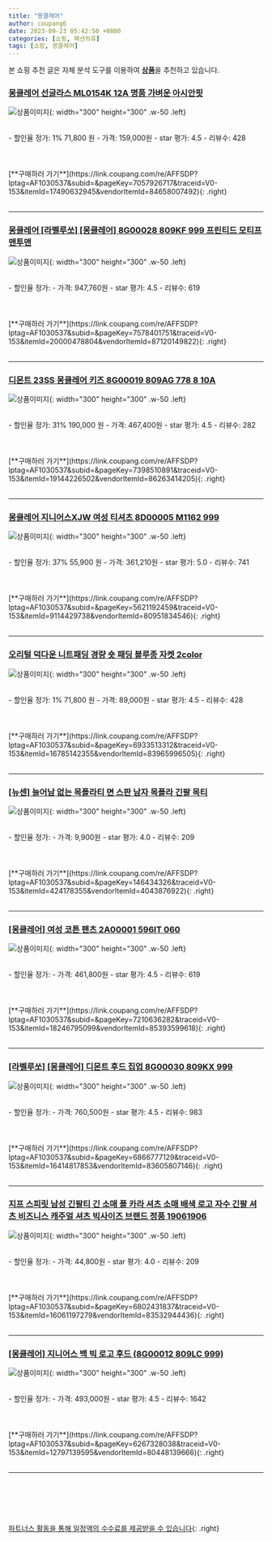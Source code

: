 ```yaml
---
title: "몽클레어"
author: coupang6
date: 2023-09-23 05:42:50 +0800
categories: [쇼핑, 패션의류]
tags: [쇼핑, 몽클레어]
---
```


본 쇼핑 추천 글은 자체 분석 도구를 이용하여 [**상품**](https://link.coupang.com/a/bao1ui)을 추천하고 있습니다.

### [몽클레어 선글라스 ML0154K 12A 명품 가벼운 아시안핏](https://link.coupang.com/re/AFFSDP?lptag=AF1030537&subid=&pageKey=7057926717&traceid=V0-153&itemId=17490632945&vendorItemId=84658007492)

![상품이미지](https://thumbnail8.coupangcdn.com/thumbnails/remote/230x230ex/image/vendor_inventory/3578/fd8102f42692c710b0b4cb49a0ec85310bf3ba1700539b7398a2b47c0915.jpg){: width="300" height="300" .w-50 .left}


<br>
- 할인율 정가: 1%  71,800   원
- 가격: 159,000원
- star 평가: 4.5
- 리뷰수: 428
<br>
<br>
<br>
<br>
[**구매하러 가기**](https://link.coupang.com/re/AFFSDP?lptag=AF1030537&subid=&pageKey=7057926717&traceid=V0-153&itemId=17490632945&vendorItemId=84658007492){: .right}
<br>
<br>

---

### [몽클레어 [라벨루쏘] [몽클레어] 8G00028 809KF 999 프린티드 모티프 맨투맨](https://link.coupang.com/re/AFFSDP?lptag=AF1030537&subid=&pageKey=7578401751&traceid=V0-153&itemId=20000478804&vendorItemId=87120149822)

![상품이미지](https://thumbnail6.coupangcdn.com/thumbnails/remote/230x230ex/image/vendor_inventory/183a/ddaa78b14401acd743eeed53127fe1a024cee7bd0151f714991e78a18a57.jpg){: width="300" height="300" .w-50 .left}


<br>
- 할인율 정가: 
- 가격: 947,760원
- star 평가: 4.5
- 리뷰수: 619
<br>
<br>
<br>
<br>
[**구매하러 가기**](https://link.coupang.com/re/AFFSDP?lptag=AF1030537&subid=&pageKey=7578401751&traceid=V0-153&itemId=20000478804&vendorItemId=87120149822){: .right}
<br>
<br>

---

### [디몬트 23SS 몽클레어 키즈 8G00019 809AG 778 8 10A](https://link.coupang.com/re/AFFSDP?lptag=AF1030537&subid=&pageKey=7398510891&traceid=V0-153&itemId=19144226502&vendorItemId=86263414205)

![상품이미지](https://thumbnail9.coupangcdn.com/thumbnails/remote/230x230ex/image/vendor_inventory/ab78/4c2e748a0d8ebd7032f0faeb0e4fb75a27a460d651e0ea36f7c6cd558b84.jpg){: width="300" height="300" .w-50 .left}


<br>
- 할인율 정가: 31%  190,000   원
- 가격: 467,400원
- star 평가: 4.5
- 리뷰수: 282
<br>
<br>
<br>
<br>
[**구매하러 가기**](https://link.coupang.com/re/AFFSDP?lptag=AF1030537&subid=&pageKey=7398510891&traceid=V0-153&itemId=19144226502&vendorItemId=86263414205){: .right}
<br>
<br>

---

### [몽클레어 지니어스XJW 여성 티셔츠 8D00005 M1162 999](https://link.coupang.com/re/AFFSDP?lptag=AF1030537&subid=&pageKey=5621192459&traceid=V0-153&itemId=9114429738&vendorItemId=80951834546)

![상품이미지](https://thumbnail6.coupangcdn.com/thumbnails/remote/230x230ex/image/vendor_inventory/b08f/82bf2deac23dd4f19769f421767fbaabcf189245c23e1a41ae03314f3379.jpg){: width="300" height="300" .w-50 .left}


<br>
- 할인율 정가: 37%  55,900   원
- 가격: 361,210원
- star 평가: 5.0
- 리뷰수: 741
<br>
<br>
<br>
<br>
[**구매하러 가기**](https://link.coupang.com/re/AFFSDP?lptag=AF1030537&subid=&pageKey=5621192459&traceid=V0-153&itemId=9114429738&vendorItemId=80951834546){: .right}
<br>
<br>

---

### [오리털 덕다운 니트패딩 경량 숏 패딩 블루종 자켓 2color](https://link.coupang.com/re/AFFSDP?lptag=AF1030537&subid=&pageKey=6933513312&traceid=V0-153&itemId=16785142355&vendorItemId=83965996505)

![상품이미지](https://thumbnail9.coupangcdn.com/thumbnails/remote/230x230ex/image/vendor_inventory/9d33/66e050c5fdf16927d22bde49fcac544798048fa3f68b921d0eb513a2d62c.jpeg){: width="300" height="300" .w-50 .left}


<br>
- 할인율 정가: 1%  71,800   원
- 가격: 89,000원
- star 평가: 4.5
- 리뷰수: 428
<br>
<br>
<br>
<br>
[**구매하러 가기**](https://link.coupang.com/re/AFFSDP?lptag=AF1030537&subid=&pageKey=6933513312&traceid=V0-153&itemId=16785142355&vendorItemId=83965996505){: .right}
<br>
<br>

---

### [[뉴센] 늘어남 없는 목폴라티 면 스판 남자 목폴라 긴팔 목티](https://link.coupang.com/re/AFFSDP?lptag=AF1030537&subid=&pageKey=146434326&traceid=V0-153&itemId=424178355&vendorItemId=4043876922)

![상품이미지](https://thumbnail10.coupangcdn.com/thumbnails/remote/230x230ex/image/vendor_inventory/bb26/585cce96d21b172cee44f225e2434cdc9955cd969a2a02a3dae13b061b6f.jpg){: width="300" height="300" .w-50 .left}


<br>
- 할인율 정가: 
- 가격: 9,900원
- star 평가: 4.0
- 리뷰수: 209
<br>
<br>
<br>
<br>
[**구매하러 가기**](https://link.coupang.com/re/AFFSDP?lptag=AF1030537&subid=&pageKey=146434326&traceid=V0-153&itemId=424178355&vendorItemId=4043876922){: .right}
<br>
<br>

---

### [[몽클레어] 여성 코튼 팬츠 2A00001 596IT 060](https://link.coupang.com/re/AFFSDP?lptag=AF1030537&subid=&pageKey=7210636282&traceid=V0-153&itemId=18246795099&vendorItemId=85393599618)

![상품이미지](https://thumbnail9.coupangcdn.com/thumbnails/remote/230x230ex/image/vendor_inventory/5db9/8de13c29fe6763e17a0f6767d3cea5faf499c967812c4ad9ac133666068e.jpg){: width="300" height="300" .w-50 .left}


<br>
- 할인율 정가: 
- 가격: 461,800원
- star 평가: 4.5
- 리뷰수: 619
<br>
<br>
<br>
<br>
[**구매하러 가기**](https://link.coupang.com/re/AFFSDP?lptag=AF1030537&subid=&pageKey=7210636282&traceid=V0-153&itemId=18246795099&vendorItemId=85393599618){: .right}
<br>
<br>

---

### [[라벨루쏘] [몽클레어] 디몬트 후드 집업 8G00030 809KX 999](https://link.coupang.com/re/AFFSDP?lptag=AF1030537&subid=&pageKey=6866777129&traceid=V0-153&itemId=16414817853&vendorItemId=83605807146)

![상품이미지](https://thumbnail8.coupangcdn.com/thumbnails/remote/230x230ex/image/vendor_inventory/4ece/f3150f67fb576586e92f330cf45ac9575ba1dd9aa6e88a0ff3406f63771d.jpg){: width="300" height="300" .w-50 .left}


<br>
- 할인율 정가: 
- 가격: 760,500원
- star 평가: 4.5
- 리뷰수: 983
<br>
<br>
<br>
<br>
[**구매하러 가기**](https://link.coupang.com/re/AFFSDP?lptag=AF1030537&subid=&pageKey=6866777129&traceid=V0-153&itemId=16414817853&vendorItemId=83605807146){: .right}
<br>
<br>

---

### [지프 스피릿 남성 긴팔티 긴 소매 폴 카라 셔츠 소매 배색 로고 자수 긴팔 셔츠 비즈니스 캐주얼 셔츠 빅사이즈 브랜드 정품 19061906](https://link.coupang.com/re/AFFSDP?lptag=AF1030537&subid=&pageKey=6802431837&traceid=V0-153&itemId=16061197279&vendorItemId=83532944436)

![상품이미지](https://thumbnail8.coupangcdn.com/thumbnails/remote/230x230ex/image/vendor_inventory/52d1/943a46fcb3907051a46090a48d2b6b103556aa3e37c55bd92f2a3f825ea7.jpg){: width="300" height="300" .w-50 .left}


<br>
- 할인율 정가: 
- 가격: 44,800원
- star 평가: 4.0
- 리뷰수: 209
<br>
<br>
<br>
<br>
[**구매하러 가기**](https://link.coupang.com/re/AFFSDP?lptag=AF1030537&subid=&pageKey=6802431837&traceid=V0-153&itemId=16061197279&vendorItemId=83532944436){: .right}
<br>
<br>

---

### [[몽클레어] 지니어스 백 빅 로고 후드 (8G00012 809LC 999)](https://link.coupang.com/re/AFFSDP?lptag=AF1030537&subid=&pageKey=6267328038&traceid=V0-153&itemId=12797139595&vendorItemId=80448139666)

![상품이미지](https://thumbnail9.coupangcdn.com/thumbnails/remote/230x230ex/image/vendor_inventory/4353/282c323ffd09dc8ebe2f9cfb913e128a8a731a72ffa7ed09f086cd0d329e.jpg){: width="300" height="300" .w-50 .left}


<br>
- 할인율 정가: 
- 가격: 493,000원
- star 평가: 4.5
- 리뷰수: 1642
<br>
<br>
<br>
<br>
[**구매하러 가기**](https://link.coupang.com/re/AFFSDP?lptag=AF1030537&subid=&pageKey=6267328038&traceid=V0-153&itemId=12797139595&vendorItemId=80448139666){: .right}
<br>
<br>

---
<br><br><br><br><br> [파트너스 활동을 통해 일정액의 수수료를 제공받을 수 있습니다](https://link.coupang.com/a/bao1ui){: .right}